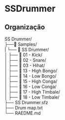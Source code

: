 # SSDrummer

## Organização
<div>
SS Drummer/<br>
├──📂 Samples/<br>
|   └── 📂 SS Drummer/<br>
│        ├── 📂 01 - Kick/<br>
│        ├── 📂 02 - Snare/<br>
│        ├── 📂 03 - Hihat/<br>
│        ├── 📂 13 - High Bongo/<br>
│        ├── 📂 14 - Low Bongo/<br>
│        ├── 📂 15 - High Conga/<br>
│        ├── 📂 16 - Low Conga/<br>
│        ├── 📂 17 - High Timbale/<br>
│        ├── 📂 18 - Low Timbale/<br>
├── SS Drummer.sfz<br>
├── Drum map.txt<br>
└── RAEDME.md<br>
</div>